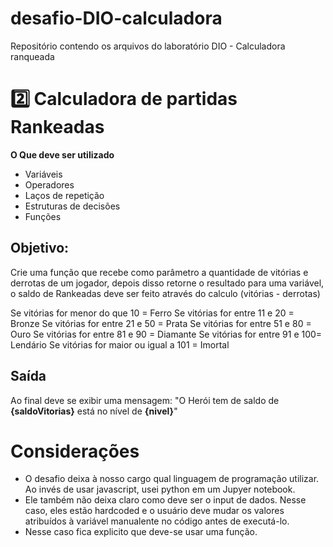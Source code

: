 # desafio-DIO-calculadora
Repositório contendo os arquivos do laboratório DIO - Calculadora ranqueada

# 2️⃣ Calculadora de partidas Rankeadas
**O Que deve ser utilizado**

- Variáveis
- Operadores
- Laços de repetição
- Estruturas de decisões
- Funções

## Objetivo:

Crie uma função que recebe como parâmetro a quantidade de vitórias e derrotas de um jogador,
depois disso retorne o resultado para uma variável, o saldo de Rankeadas deve ser feito através do calculo (vitórias - derrotas)

Se vitórias for menor do que 10 = Ferro
Se vitórias for entre 11 e 20 = Bronze
Se vitórias for entre 21 e 50 = Prata
Se vitórias for entre 51 e 80 = Ouro
Se vitórias for entre 81 e 90 = Diamante
Se vitórias for entre 91 e 100= Lendário
Se vitórias for maior ou igual a 101 = Imortal

## Saída

Ao final deve se exibir uma mensagem:
"O Herói tem de saldo de **{saldoVitorias}** está no nível de **{nivel}**"


# Considerações

- O desafio deixa à nosso cargo qual linguagem de programação utilizar. Ao invés de usar javascript, usei python em um Jupyer notebook.
- Ele também não deixa claro como deve ser o input de dados. Nesse caso, eles estão hardcoded e o usuário deve mudar os valores atribuídos à variável manualente no código antes de executá-lo.
- Nesse caso fica explicito que deve-se usar uma função.
